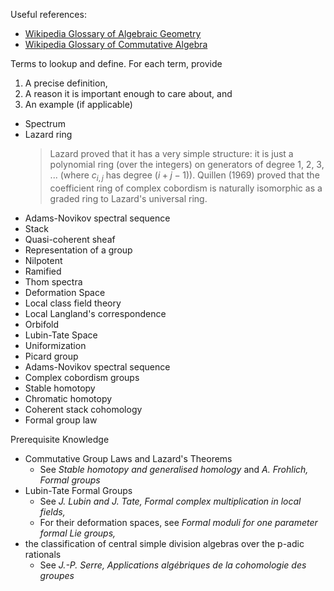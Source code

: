 Useful references: 
- [Wikipedia Glossary of Algebraic Geometry](https://en.wikipedia.org/wiki/Glossary_of_algebraic_geometry)
- [Wikipedia Glossary of Commutative Algebra](https://en.wikipedia.org/wiki/Glossary_of_commutative_algebra)

Terms to lookup and define. For each term, provide
1) A precise definition,
2) A reason it is important enough to care about, and
3) An example (if applicable)

- Spectrum
- Lazard ring
  > Lazard proved that it has a very simple structure: it is just a polynomial ring (over the integers) on generators of degree 1, 2, 3, ... (where $c_{i,j}$ has degree $(i + j − 1)$). Quillen (1969) proved that the coefficient ring of complex cobordism is naturally isomorphic as a graded ring to Lazard's universal ring.
- Adams-Novikov spectral sequence
- Stack
- Quasi-coherent sheaf
- Representation of a group
- Nilpotent
- Ramified
- Thom spectra
- Deformation Space
- Local class field theory
- Local Langland's correspondence
- Orbifold
- Lubin-Tate Space
- Uniformization
- Picard group
- Adams-Novikov spectral sequence
- Complex cobordism groups
- Stable homotopy
- Chromatic homotopy
- Coherent stack cohomology
- Formal group law

Prerequisite Knowledge
- Commutative Group Laws and Lazard's Theorems
  - See *Stable homotopy and generalised homology* and *A. Frohlich, Formal groups*
- Lubin-Tate Formal Groups
  - See *J. Lubin and J. Tate, Formal complex multiplication in local fields,*
  - For their deformation spaces, see *Formal moduli for one parameter formal Lie groups,*
- the classification of central simple division algebras over the p-adic rationals
  - See *J.-P. Serre, Applications algébriques de la cohomologie des groupes*